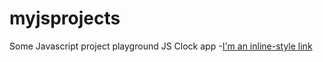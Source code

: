 # myjsprojects
Some Javascript project playground
JS Clock app -[I'm an inline-style link](https://jssimpclock.netlify.app/)
